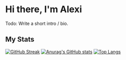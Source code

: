 # Hi there, I'm Alexi  

Todo: Write a short intro / bio.

## My Stats 

[![GitHub Streak](http://github-readme-streak-stats.herokuapp.com?user=AlexiWolf&date_format=M%20j%5B%2C%20Y%5D)](https://git.io/streak-stats)
[![Anurag's GitHub stats](https://github-readme-stats.vercel.app/api?username=AlexiWolf)](https://github.com/anuraghazra/github-readme-stats)
[![Top Langs](https://github-readme-stats.vercel.app/api/top-langs/?username=AlexiWolf&layout=compact&)](https://github.com/anuraghazra/github-readme-stats)

<!--
**AlexiWolf/AlexiWolf** is a ✨ _special_ ✨ repository because its `README.md` (this file) appears on your GitHub profile.

Here are some ideas to get you started:

- 🔭 I’m currently working on ...
- 🌱 I’m currently learning ...
- 👯 I’m looking to collaborate on ...
- 🤔 I’m looking for help with ...
- 💬 Ask me about ...
- 📫 How to reach me: ...
- 😄 Pronouns: ...
- ⚡ Fun fact: ...
-->
